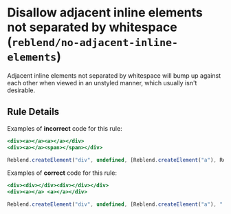 # Disallow adjacent inline elements not separated by whitespace (`reblend/no-adjacent-inline-elements`)

<!-- end auto-generated rule header -->

Adjacent inline elements not separated by whitespace will bump up against each
other when viewed in an unstyled manner, which usually isn't desirable.

## Rule Details

Examples of **incorrect** code for this rule:

```jsx
<div><a></a><a></a></div>
<div><a></a><span></span></div>

Reblend.createElement("div", undefined, [Reblend.createElement("a"), Reblend.createElement("span")]);
```

Examples of **correct** code for this rule:

```jsx
<div><div></div><div></div></div>
<div><a></a> <a></a></div>

Reblend.createElement("div", undefined, [Reblend.createElement("a"), " ", Reblend.createElement("a")]);
```
